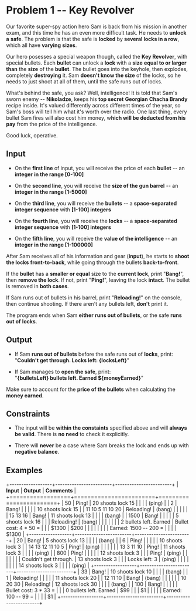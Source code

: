 Problem 1 -- Key Revolver
=========================

Our favorite super-spy action hero Sam is back from his mission in
another exam, and this time he has an even more difficult task. He needs
to **unlock a** **safe**. The problem is that the safe is **locked** by
**several locks in a row**, which all have **varying** **sizes**.

Our hero posesses a special weapon though, called the **Key Revolver**,
with special bullets. Each **bullet** can unlock a **lock** with a
**size** **equal to or larger** **than** the **size** of the **bullet**.
The bullet goes into the keyhole, then explodes, completely
**destroying** it. Sam **doesn't know the size** of the locks, so he
needs to just shoot at all of them, until the safe runs out of locks.

What's behind the safe, you ask? Well, intelligence! It is told that
Sam's sworn enemy -- **Nikoladze**, keeps his **top secret**
**Georgian** **Chacha Brandy** recipe inside. It's valued differently
across different times of the year, so Sam's boss will tell him what
it's worth over the radio. One last thing, every bullet Sam fires will
also cost him money, w**hich will be deducted from his pay** from the
price of the intelligence.

Good luck, operative.

Input
-----

-   On the **first line** of input, you will receive the price of each
    **bullet** -- an **integer** **in the range \[0-100\]**

-   On the **second line**, you will receive the **size of the gun
    barrel** -- an **integer** **in the range \[1-5000\]**

-   On the **third line**, you will receive the **bullets** -- a
    **space-separated integer sequence** with **\[1-100\] integers**

-   On the **fourth line**, you will receive the **locks** -- a
    **space-separated integer sequence** with **\[1-100\] integers**

-   On the **fifth** **line**, you will receive the **value of the
    intelligence** -- an **integer** **in the range \[1-100000\]**

After Sam receives all of his information and gear (**input**), he
starts to **shoot the locks** **front-to-back**, while going through the
bullets **back-to-front**.

If the **bullet** has a **smaller or equal** size to the **current**
**lock**, print "**Bang!**", then **remove the lock**. If not, print
"**Ping!**", leaving the lock **intact**. The bullet is removed in
**both cases**.

If Sam runs out of bullets in his barrel, print "**Reloading!**" on the
console, then continue shooting. If there aren't any bullets left,
**don't** print it.

The program ends when Sam **either** **runs out of bullets**, or the
safe **runs out of** **locks**.

Output
------

-   If Sam **runs out of bullets** before the safe runs out of
    **locks**, print:\
    "**Couldn\'t get through. Locks left: {locksLeft}**"

-   If Sam manages to **open the safe**, print:\
    "**{bulletsLeft} bullets left. Earned \${moneyEarned}**"

Make sure to account for the **price of the bullets** when calculating
the **money earned**.

Constraints
-----------

-   The input will be **within the constaints** specified above and will
    **always be valid**. There is **no need** to check it explicitly.

-   There will **never** be a case where Sam breaks the lock and ends up
    with **negative balance**.

Examples
--------

+------------------+------------------------+------------------------+
| **Input**        | **Output**             | **Comments**           |
+==================+========================+========================+
| 50               | Ping!                  | 20 shoots lock 15      |
|                  |                        | (ping)                 |
| 2                | Bang!                  |                        |
|                  |                        | 10 shoots lock 15      |
| 11 10 5 11 10 20 | Reloading!             | (bang)                 |
|                  |                        |                        |
| 15 13 16         | Bang!                  | 11 shoots lock 13      |
|                  |                        | (bang)                 |
| 1500             | Bang!                  |                        |
|                  |                        | 5 shoots lock 16       |
|                  | Reloading!             | (bang)                 |
|                  |                        |                        |
|                  | 2 bullets left. Earned | Bullet cost: 4 \* 50 = |
|                  | \$1300                 | \$200                  |
|                  |                        |                        |
|                  |                        | Earned: 1500 -- 200 =  |
|                  |                        | \$1300                 |
+------------------+------------------------+------------------------+
| 20               | Bang!                  | 5 shoots lock 13       |
|                  |                        | (bang)                 |
| 6                | Ping!                  |                        |
|                  |                        | 10 shoots lock 3       |
| 14 13 12 11 10 5 | Ping!                  | (ping)                 |
|                  |                        |                        |
| 13 3 11 10       | Ping!                  | 11 shoots lock 3       |
|                  |                        | (ping)                 |
| 800              | Ping!                  |                        |
|                  |                        | 12 shoots lock 3       |
|                  | Ping!                  | (ping)                 |
|                  |                        |                        |
|                  | Couldn\'t get through. | 13 shoots lock 3       |
|                  | Locks left: 3          | (ping)                 |
|                  |                        |                        |
|                  |                        | 14 shoots lock 3       |
|                  |                        | (ping)                 |
+------------------+------------------------+------------------------+
| 33               | Bang!                  | 10 shoots lock 10      |
|                  |                        | (bang)                 |
| 1                | Reloading!             |                        |
|                  |                        | 11 shoots lock 20      |
| 12 11 10         | Bang!                  | (bang)                 |
|                  |                        |                        |
| 10 20 30         | Reloading!             | 12 shoots lock 30      |
|                  |                        | (bang)                 |
| 100              | Bang!                  |                        |
|                  |                        | Bullet cost: 3 \* 33 = |
|                  | 0 bullets left. Earned | \$99                   |
|                  | \$1                    |                        |
|                  |                        | Earned: 100 -- 99 =    |
|                  |                        | \$1                    |
+------------------+------------------------+------------------------+

